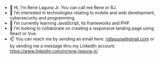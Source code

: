 - 👋 Hi, I’m Rene Laguna Jr. You can call me Rene or RJ.
- 👀 I’m interested in technologies relating to mobile and web development, cybersecurity and programming. 
- 🌱 I’m currently learning JavaScript, its frameworks and PHP.
- 💞️ I’m looking to collaborate on creating a responsive landing page using React or Vue.
- 📫 You can reach me by sending an email here: rjdlaguna@gmail.com or by sending me a message thru my LinkedIn account: https://www.linkedin.com/in/rene-laguna-jr/

<!---
rjdlaguna/rjdlaguna is a ✨ special ✨ repository because its `README.md` (this file) appears on your GitHub profile.
You can click the Preview link to take a look at your changes.
--->
